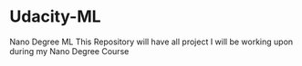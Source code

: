 # Udacity-ML
Nano Degree ML
This Repository will have all project I will be working upon during my Nano Degree Course
